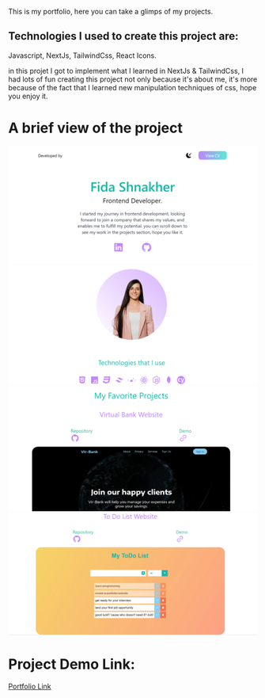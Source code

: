 This is my portfolio, here you can take a glimps of my projects.

## Technologies I used to create this project are:
Javascript, NextJs, TailwindCss, React Icons.

in this projet I got to implement what I learned in NextJs & TailwindCss, I had lots of fun creating this project not only because it's about me, it's more because of the fact that I learned new manipulation techniques of css, hope you enjoy it. 


# A brief view of the project

![Home](readme-images/portfolio1-1.png)
![Technologies](readme-images/portfolio-2.png)
![Projects](readme-images/portfolio-3.png)
![Interview](readme-images/portfolio-4.png)



# Project Demo Link:
[Portfolio Link](https://fida-shnakher-portfolio.netlify.app/)
